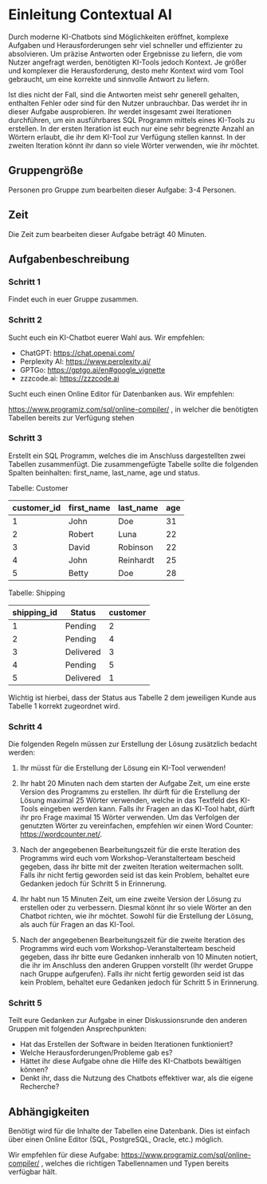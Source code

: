 # Einleitung Contextual AI

Durch moderne KI-Chatbots sind Möglichkeiten eröffnet, komplexe Aufgaben und Herausforderungen sehr viel schneller 
und effizienter zu absolvieren. Um präzise Antworten oder Ergebnisse zu liefern, die vom Nutzer angefragt werden, 
benötigten KI-Tools jedoch Kontext. Je größer und komplexer die Herausforderung, desto mehr Kontext wird vom Tool gebraucht, 
um eine korrekte und sinnvolle Antwort zu liefern.

Ist dies nicht der Fall, sind die Antworten meist sehr generell gehalten, 
enthalten Fehler oder sind für den Nutzer unbrauchbar. Das werdet ihr in dieser Aufgabe ausprobieren. 
Ihr werdet insgesamt zwei Iterationen durchführen, um ein ausführbares SQL Programm mittels eines KI-Tools zu erstellen. 
In der ersten Iteration ist euch nur eine sehr begrenzte Anzahl an Wörtern erlaubt, die ihr dem KI-Tool zur Verfügung stellen 
kannst. In der zweiten Iteration könnt ihr dann so viele Wörter verwenden, wie ihr möchtet. 

## Gruppengröße

Personen pro Gruppe zum bearbeiten dieser Aufgabe: 3-4 Personen.

## Zeit

Die Zeit zum bearbeiten dieser Aufgabe beträgt 40 Minuten.

## Aufgabenbeschreibung

### Schritt 1

Findet euch in euer Gruppe zusammen.

### Schritt 2

Sucht euch ein KI-Chatbot euerer Wahl aus. Wir empfehlen:
* ChatGPT: https://chat.openai.com/
* Perplexity AI: https://www.perplexity.ai/
* GPTGo: https://gptgo.ai/en#google_vignette
* zzzcode.ai: https://zzzcode.ai

Sucht euch einen Online Editor für Datenbanken aus. Wir empfehlen:

https://www.programiz.com/sql/online-compiler/ , in welcher die benötigten Tabellen bereits zur Verfügung stehen

### Schritt 3

Erstellt ein SQL Programm, welches die im Anschluss dargestellten zwei Tabellen zusammenfügt. Die zusammengefügte 
Tabelle sollte die folgenden Spalten beinhalten: first_name, last_name, age und status.

Tabelle: Customer

| customer_id | first_name | last_name | age |
| ---------- | ----------- | --------- | --- |
|     1      |     John    |    Doe    |  31 |
|     2      |     Robert  |    Luna   |  22 |
|     3      |     David   |  Robinson |  22 |
|     4      |     John    | Reinhardt |  25 |
|     5      |     Betty   |    Doe    |  28 |

Tabelle: Shipping

| shipping_id |   Status   | customer  |
| ---------- | ----------- | --------- |
|     1      |    Pending  |  2  | 
|     2      |    Pending  |  4  |
|     3      |   Delivered |  3  | 
|     4      |    Pending  |  5  | 
|     5      |   Delivered |  1  | 

Wichtig ist hierbei, dass der Status aus Tabelle 2 dem jeweiligen Kunde aus Tabelle 1 korrekt zugeordnet wird.
### Schritt 4

Die folgenden Regeln müssen zur Erstellung der Lösung zusätzlich bedacht werden:

1. Ihr müsst für die Erstellung der Lösung ein KI-Tool verwenden!

2. Ihr habt 20 Minuten nach dem starten der Aufgabe Zeit, um eine erste Version des Programms zu erstellen. Ihr dürft für die Erstellung der Lösung maximal 25 Wörter verwenden, welche in das Textfeld des KI-Tools eingeben werden kann. Falls ihr Fragen an das KI-Tool habt, dürft ihr pro Frage maximal 15 Wörter verwenden. Um das Verfolgen der genutzten Wörter zu vereinfachen, empfehlen wir einen Word Counter: https://wordcounter.net/.
3. Nach der angegebenen Bearbeitungszeit für die erste Iteration des Programms wird euch vom Workshop-Veranstalterteam bescheid gegeben, dass ihr bitte mit der zweiten Iteration weitermachen sollt. Falls ihr nicht fertig geworden seid ist das kein Problem, behaltet eure Gedanken jedoch für Schritt 5 in Erinnerung.
4. Ihr habt nun 15 Minuten Zeit, um eine zweite Version der Lösung zu erstellen oder zu verbessern. Diesmal könnt ihr so viele Wörter an den Chatbot richten, wie ihr möchtet. Sowohl für die Erstellung der Lösung, als auch für Fragen an das KI-Tool.
5. Nach der angegebenen Bearbeitungszeit für die zweite Iteration des Programms wird euch vom Workshop-Veranstalterteam bescheid gegeben, dass ihr bitte eure Gedanken innheralb von 10 Minuten notiert, die ihr im Anschluss den anderen Gruppen vorstellt (Ihr werdet Gruppe nach Gruppe aufgerufen). Falls ihr nicht fertig geworden seid ist das kein Problem, behaltet eure Gedanken jedoch für Schritt 5 in Erinnerung.
   
### Schritt 5

Teilt eure Gedanken zur Aufgabe in einer Diskussionsrunde den anderen Gruppen mit folgenden Ansprechpunkten:

* Hat das Erstellen der Software in beiden Iterationen funktioniert?
* Welche Herausforderungen/Probleme gab es? 
* Hättet ihr diese Aufgabe ohne die Hilfe des KI-Chatbots bewältigen können?
* Denkt ihr, dass die Nutzung des Chatbots effektiver war, als die eigene Recherche?

## Abhängigkeiten

Benötigt wird für die Inhalte der Tabellen eine Datenbank. Dies ist einfach über einen Online Editor 
(SQL, PostgreSQL, Oracle, etc.) möglich.

Wir empfehlen für diese Aufgabe: https://www.programiz.com/sql/online-compiler/ , welches die richtigen Tabellennamen und Typen bereits verfügbar hält. 

